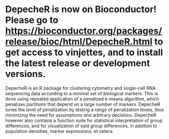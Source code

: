 # DepecheR is now on Bioconductor! Please go to https://bioconductor.org/packages/release/bioc/html/DepecheR.html to get access to vinjettes, and to install the latest release or development versions. 

DepecheR is an R package for clustering cytometry and single-cell RNA sequencing data according to a minimal set of biological markers. 
This is done using repeated application of a penalized k-means algorithm, which penalizes partitions that depend on a large number of markers. DepecheR tunes the level of penalization by testing a range of penalization levels, thus minimizing the need for assumptions and arbitrary decisions. 
DepecheR however also contains a function suite for statistical interpretation of group differences, and for visualization of said group differences, in addition to population densities, marker expressions, et cetera. 

